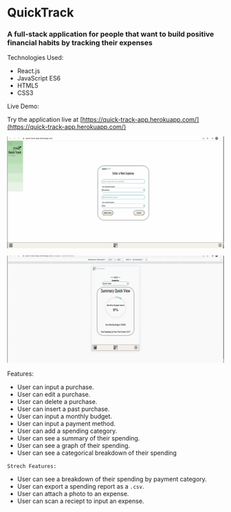 # QuickTrack

### A full-stack application for people that want to build positive financial habits by tracking their expenses

<dl>
  <dt>
    Technologies Used:
  </dt>
</dl>

- React.js
- JavaScript ES6
- HTML5
- CSS3

<dl>
  <dt>
    Live Demo:
  </dt>
</dl>

Try the application live at [https://quick-track-app.herokuapp.com/](https://quick-track-app.herokuapp.com/)

![QuickTrack Demo](https://github.com/Quintin-Russell/quick-track/blob/master/qTrack-demo.gif)

![QuickTrack Demo2](https://github.com/Quintin-Russell/quick-track/blob/master/qTrack-demo2.gif)

<dl>
  <dt>
    Features: 
  </dt>
</dl>

- User can input a purchase.
- User can edit a purchase.
- User can delete a purchase.
- User can insert a past purchase.
- User can input a monthly budget.
- User can input a payment method.
- User can add a spending category.
- User can see a summary of their spending.
- User can see a graph of their spending.
- User can see a categorical breakdown of their spending

<dl>
  <dt>

    Strech Features:
  </dt>
</dl>

- User can see a breakdown of their spending by payment category.
- User can export a spending report as a `.csv`.
- User can attach a photo to an expense.
- User can scan a reciept to input an expense.
